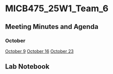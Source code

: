 # MICB475_25W1_Team_6

## Meeting Minutes and Agenda
  ### October
  [October 9](Meetings/October_9.md)
  [October 16](Meetings/October_16.md)
  [October 23](Meetings/October_23.md)
  
## Lab Notebook
